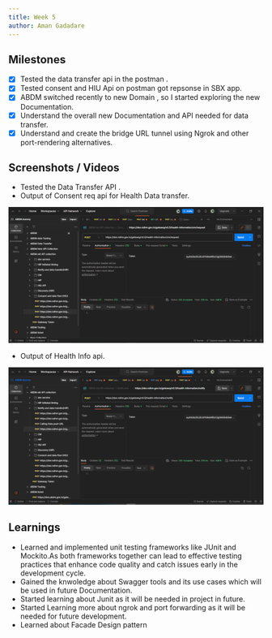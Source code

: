 ```yaml
---
title: Week 5
author: Aman Gadadare
---
```

## Milestones

- [x] Tested the data transfer api in the postman .
- [x] Tested consent and HIU Api on postman got repsonse in SBX app.
- [x] ABDM switched recently to new Domain , so I started exploring the new Documentation.
- [x] Understand the overall new Documentation and API needed for data transfer.
- [x] Understand and create the bridge URL tunnel using Ngrok and other port-rendering alternatives.

## Screenshots / Videos 
- Tested the Data Transfer API .
- Output of  Consent req api for Health Data transfer.

![ Health Data with CM   ](https://github.com/AmanGadadare/c4gt-milestones/blob/C4GT-Milestones-DT-ABDM-%5D/assets/healthdata.PNG?raw=true)

- Output of Health Info api.

![ Health Info   ](https://github.com/AmanGadadare/c4gt-milestones/blob/C4GT-Milestones-DT-ABDM-%5D/assets/Healthinfo.PNG?raw=true)

## Learnings
- Learned and implemented unit testing frameworks like JUnit and Mockito.As both frameworks together can lead to effective testing practices that enhance code quality and catch issues early in the development cycle.
- Gained the knwoledge about Swagger tools and its use cases which will be used in future Documentation.
- Started learning about Junit as it will be needed in project in future.
- Started Learning more about ngrok and port forwarding as it will be needed for future development.
- Learned  about Facade Design pattern



